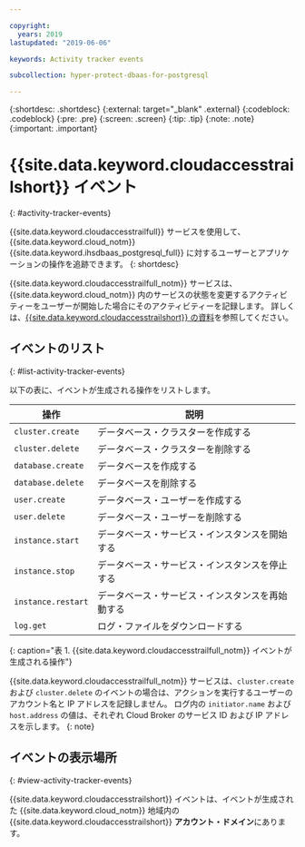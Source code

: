 ```yaml
---

copyright:
  years: 2019
lastupdated: "2019-06-06"

keywords: Activity tracker events

subcollection: hyper-protect-dbaas-for-postgresql

---
```


{:shortdesc: .shortdesc}
{:external: target="_blank" .external}
{:codeblock: .codeblock}
{:pre: .pre}
{:screen: .screen}
{:tip: .tip}
{:note: .note}
{:important: .important}

# {{site.data.keyword.cloudaccesstrailshort}} イベント
{: #activity-tracker-events}

{{site.data.keyword.cloudaccesstrailfull}} サービスを使用して、{{site.data.keyword.cloud_notm}} {{site.data.keyword.ihsdbaas_postgresql_full}} に対するユーザーとアプリケーションの操作を追跡できます。
{: shortdesc}

{{site.data.keyword.cloudaccesstrailfull_notm}} サービスは、{{site.data.keyword.cloud_notm}} 内のサービスの状態を変更するアクティビティーをユーザーが開始した場合にそのアクティビティーを記録します。 詳しくは、[{{site.data.keyword.cloudaccesstrailshort}} の資料](/docs/services/Activity-Tracker-with-LogDNA?topic=logdnaat-getting-started)を参照してください。

## イベントのリスト
{: #list-activity-tracker-events}

以下の表に、イベントが生成される操作をリストします。

| 操作                 | 説明                               |
| ---------------------- | ----------------------------------------- |
| `cluster.create` | データベース・クラスターを作成する                 |
| `cluster.delete` | データベース・クラスターを削除する                 |
| `database.create` | データベースを作成する                  |
| `database.delete` | データベースを削除する                  |
| `user.create`     | データベース・ユーザーを作成する                    |
| `user.delete`     | データベース・ユーザーを削除する                    |
| `instance.start` | データベース・サービス・インスタンスを開始する         |
| `instance.stop`  | データベース・サービス・インスタンスを停止する          |
| `instance.restart`  | データベース・サービス・インスタンスを再始動する          |
| `log.get`       | ログ・ファイルをダウンロードする |
{: caption="表 1. {{site.data.keyword.cloudaccesstrailfull_notm}} イベントが生成される操作"}

{{site.data.keyword.cloudaccesstrailfull_notm}} サービスは、`cluster.create` および `cluster.delete` のイベントの場合は、アクションを実行するユーザーのアカウント名と IP アドレスを記録しません。 ログ内の `initiator.name` および `host.address` の値は、それぞれ Cloud Broker のサービス ID および IP アドレスを示します。
{: note}

## イベントの表示場所
{: #view-activity-tracker-events}

<!-- Option 2: Add the following sentence if your service sends events to the account domain. -->

{{site.data.keyword.cloudaccesstrailshort}} イベントは、イベントが生成された {{site.data.keyword.cloud_notm}} 地域内の {{site.data.keyword.cloudaccesstrailshort}} **アカウント・ドメイン**にあります。
